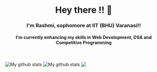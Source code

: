 ## <h1 align = "center"> Hey there !! 👋 </h1>
__<h3 align = "center" font>I'm Rashmi, sophomore at IIT (BHU) Varanasi!!</h3>__

<h4 align = "center" font>I'm currently enhancing my skills in Web Development, DSA and Competitive Programming</h4>

<br>
<br>

<!--
**Rashmisingh-18/Rashmisingh-18** is a ✨ _special_ ✨ repository because its `README.md` (this file) appears on your GitHub profile.

Here are some ideas to get you started:

- 🔭 I’m currently working on ...
- 🌱 I’m currently learning ...
- 👯 I’m looking to collaborate on ...
- 🤔 I’m looking for help with ...
- 💬 Ask me about ...
- 📫 How to reach me: ...
- 😄 Pronouns: ...
- ⚡ Fun fact: ...
-->

<img align="center" src="https://github-readme-stats.vercel.app/api?username=Rashmisingh-18&show_icons=true&include_all_commits=true&theme=cobalt&hide_border=true" alt="My github stats" /> 

<img align="center" src="https://github-readme-streak-stats.herokuapp.com?user=Rashmisingh-18&theme=vue-dark&hide_border=true&date_format=M%20j%5B%2C%20Y%5D" alt="My github stats" />

<img align="center" src="https://github-readme-stats.vercel.app/api/top-langs/?username=Rashmisingh-18&layout=compact&theme=cobalt&hide_border=true" />
